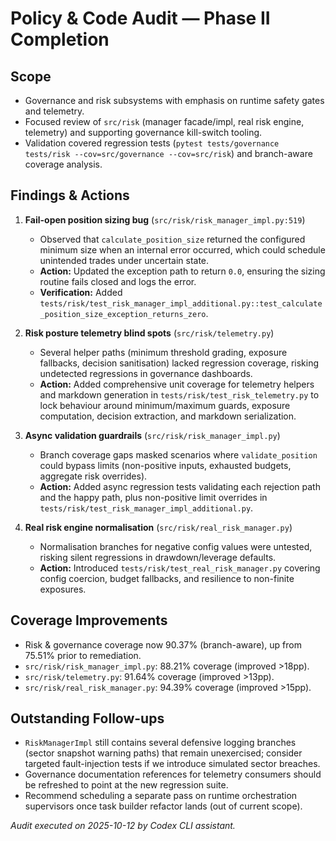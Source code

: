 # Policy & Code Audit — Phase II Completion

## Scope
- Governance and risk subsystems with emphasis on runtime safety gates and telemetry.
- Focused review of `src/risk` (manager facade/impl, real risk engine, telemetry) and supporting governance kill-switch tooling.
- Validation covered regression tests (`pytest tests/governance tests/risk --cov=src/governance --cov=src/risk`) and branch-aware coverage analysis.

## Findings & Actions
1. **Fail-open position sizing bug** (`src/risk/risk_manager_impl.py:519`)
   - Observed that `calculate_position_size` returned the configured minimum size when an internal error occurred, which could schedule unintended trades under uncertain state.
   - **Action:** Updated the exception path to return `0.0`, ensuring the sizing routine fails closed and logs the error.
   - **Verification:** Added `tests/risk/test_risk_manager_impl_additional.py::test_calculate_position_size_exception_returns_zero`.

2. **Risk posture telemetry blind spots** (`src/risk/telemetry.py`)
   - Several helper paths (minimum threshold grading, exposure fallbacks, decision sanitisation) lacked regression coverage, risking undetected regressions in governance dashboards.
   - **Action:** Added comprehensive unit coverage for telemetry helpers and markdown generation in `tests/risk/test_risk_telemetry.py` to lock behaviour around minimum/maximum guards, exposure computation, decision extraction, and markdown serialization.

3. **Async validation guardrails** (`src/risk/risk_manager_impl.py`) 
   - Branch coverage gaps masked scenarios where `validate_position` could bypass limits (non-positive inputs, exhausted budgets, aggregate risk overrides).
   - **Action:** Added async regression tests validating each rejection path and the happy path, plus non-positive limit overrides in `tests/risk/test_risk_manager_impl_additional.py`.

4. **Real risk engine normalisation** (`src/risk/real_risk_manager.py`)
   - Normalisation branches for negative config values were untested, risking silent regressions in drawdown/leverage defaults.
   - **Action:** Introduced `tests/risk/test_real_risk_manager.py` covering config coercion, budget fallbacks, and resilience to non-finite exposures.

## Coverage Improvements
- Risk & governance coverage now 90.37% (branch-aware), up from 75.51% prior to remediation.
- `src/risk/risk_manager_impl.py`: 88.21% coverage (improved >18pp).
- `src/risk/telemetry.py`: 91.64% coverage (improved >13pp).
- `src/risk/real_risk_manager.py`: 94.39% coverage (improved >15pp).

## Outstanding Follow-ups
- `RiskManagerImpl` still contains several defensive logging branches (sector snapshot warning paths) that remain unexercised; consider targeted fault-injection tests if we introduce simulated sector breaches.
- Governance documentation references for telemetry consumers should be refreshed to point at the new regression suite.
- Recommend scheduling a separate pass on runtime orchestration supervisors once task builder refactor lands (out of current scope).

*Audit executed on 2025-10-12 by Codex CLI assistant.*
